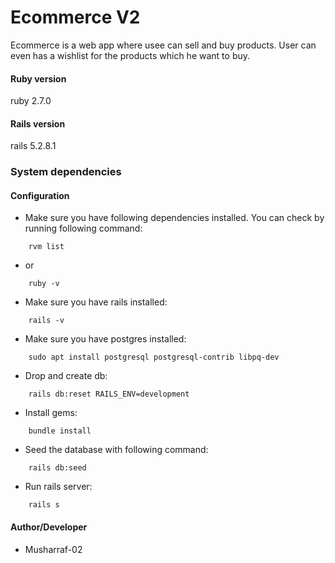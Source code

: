 # Ecommerce V2
  Ecommerce is a web app where usee can sell and buy products. User can even has a wishlist for the products which he want to buy.
#### Ruby version
ruby 2.7.0
#### Rails version
rails 5.2.8.1
### System dependencies
#### Configuration
* Make sure you have following dependencies installed. You can check by running following command:
```console
    rvm list
```
* or
```console
    ruby -v
```
* Make sure you have rails installed:
```console
    rails -v
```
* Make sure you have postgres installed:
```console
    sudo apt install postgresql postgresql-contrib libpq-dev
```
* Drop and create db:
```console
    rails db:reset RAILS_ENV=development
```
* Install gems:
```console
    bundle install
```
* Seed the database with following command:
```console
    rails db:seed
```
* Run rails server:
```console
    rails s
```
#### Author/Developer
* Musharraf-02
